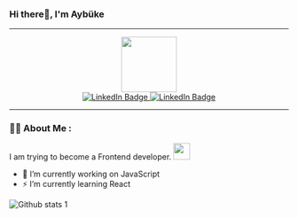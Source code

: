 ### Hi there👋, I'm Aybüke
***********************************************

<div id="header" align="center">
  <img src="https://media.giphy.com/media/emGDBYPZ2mVrsS1biZ/giphy.gif" width="100"/>
</div>

<div id="badges" align="center">
  <a href="https://www.linkedin.com/in/aybukegurer/">
    <img src="https://img.shields.io/badge/LinkedIn-blue?style=for-the-badge&logo=linkedin&logoColor=white" alt="LinkedIn Badge"/>
  </a>
  <a href="https://medium.com/@aybukegurer">
    <img src="https://img.shields.io/badge/Medium-black?style=for-the-badge&logo=medium&logoColor=white" alt="LinkedIn Badge"/>
  </a>
</div>

<div  align="center">
<img src="https://komarev.com/ghpvc/?username=AybukeGrr&style=flat-square&color=blue" alt=""/>
</div>

***************************************
### :woman_technologist: About Me :

I am trying to become a Frontend developer.  <img src="https://media.giphy.com/media/WUlplcMpOCEmTGBtBW/giphy.gif" width="30">

<!--
**AybukeGrr/AybukeGrr** is a ✨ _special_ ✨ repository because its `README.md` (this file) appears on your GitHub profile.





-->


- 🌱 I’m currently working on JavaScript
- ⚡ I’m currently learning React


![Github stats 1](https://github-readme-stats.vercel.app/api?username=AybukeGrr&show_icons=true&theme=gradient)
